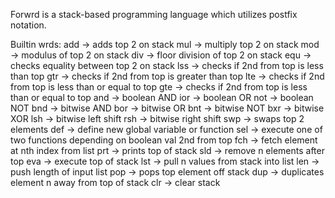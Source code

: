 Forwrd is a stack-based programming language which utilizes postfix notation.

Builtin wrds:
    add -> adds top 2 on stack
    mul -> multiply top 2 on stack
    mod -> modulus of top 2 on stack
    div -> floor division of top 2 on stack
    equ -> checks equality between top 2 on stack
    lss -> checks if 2nd from top is less than top
    gtr -> checks if 2nd from top is greater than top
    lte -> checks if 2nd from top is less than or equal to top
    gte -> checks if 2nd from top is less than or equal to top
    and -> boolean AND
    ior -> boolean OR
    not -> boolean NOT
    bnd -> bitwise AND
    bor -> bitwise OR
    bnt -> bitwise NOT
    bxr -> bitwise XOR
    lsh -> bitwise left shift
    rsh -> bitwise right shift
    swp -> swaps top 2 elements
    def -> define new global variable or function
    sel -> execute one of two functions depending on boolean val 2nd from top
    fch -> fetch element at nth index from list
    prt -> prints top of stack
    sld -> remove n elements after top
    eva -> execute top of stack
    lst -> pull n values from stack into list
    len -> push length of input list
    pop -> pops top element off stack
    dup -> duplicates element n away from top of stack
    clr -> clear stack

